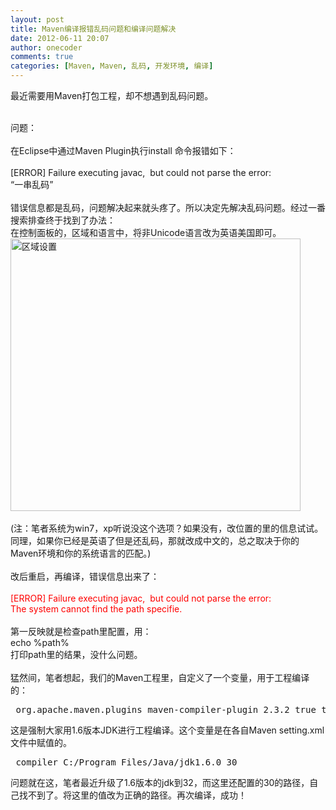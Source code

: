 ```yaml
---
layout: post
title: Maven编译报错乱码问题和编译问题解决
date: 2012-06-11 20:07
author: onecoder
comments: true
categories: [Maven, Maven, 乱码, 开发环境, 编译]
---
```

最近需要用Maven打包工程，却不想遇到乱码问题。
<div>
	&nbsp;</div>
<div>
	问题：</div>
<div>
	&nbsp;</div>
<div>
	在Eclipse中通过Maven Plugin执行install 命令报错如下：</div>
<div>
	&nbsp;</div>
<div>
	[ERROR] Failure executing javac, &nbsp;but could not parse the error:</div>
&ldquo;一串乱码&rdquo;
<div>
	&nbsp;</div>
<div>
	错误信息都是乱码，问题解决起来就头疼了。所以决定先解决乱码问题。经过一番搜索排查终于找到了办法：</div>
<div>
	在控制面板的，区域和语言中，将非Unicode语言改为英语美国即可。</div>
<div>
	<a href="http://www.coderli.com/wp-content/uploads/2012/06/maven-local.jpg"><img alt="区域设置" height="436" src="http://www.coderli.com/wp-content/uploads/2012/06/maven-local.jpg" title="maven-local" width="464" /></a></div>
<div>
	&nbsp;</div>
<div>
	(注：笔者系统为win7，xp听说没这个选项？如果没有，改位置的里的信息试试。同理，如果你已经是英语了但是还乱码，那就改成中文的，总之取决于你的Maven环境和你的系统语言的匹配。)
	<div>
		&nbsp;</div>
	<div>
		改后重启，再编译，错误信息出来了：</div>
	<div>
		&nbsp;</div>
	<div>
		<div>
			<span style="color: #ff0000;">[ERROR] Failure executing javac, &nbsp;but could not parse the error:</span></div>
		<span style="color: #ff0000;">The system cannot find the path specifie.</span></div>
	<div>
		&nbsp;</div>
	<div>
		第一反映就是检查path里配置，用：</div>
	<div>
		echo %path%</div>
	打印path里的结果，没什么问题。
	<div>
		&nbsp;</div>
	<div>
		猛然间，笔者想起，我们的Maven工程里，自定义了一个变量，用于工程编译的：</div>
	<div>
		<pre class="brush:xml;first-line:1;pad-line-numbers:true;highlight:null;collapse:false;">
 org.apache.maven.plugins maven-compiler-plugin 2.3.2 true true ${JAVA_1_6_HOME}/bin/javac 1.6 1.6 1.6 
</pre>
	</div>
	<div>
		这是强制大家用1.6版本JDK进行工程编译。这个变量是在各自Maven setting.xml文件中赋值的。</div>
	<div>
		<pre class="brush:xml;first-line:1;pad-line-numbers:true;highlight:null;collapse:false;">
 compiler C:/Program Files/Java/jdk1.6.0_30 
</pre>
	</div>
	<div>
		问题就在这，笔者最近升级了1.6版本的jdk到32，而这里还配置的30的路径，自己找不到了。将这里的值改为正确的路径。再次编译，成功！</div>
</div>

